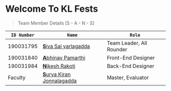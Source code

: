 # Welcome To KL Fests


> Team Member Details [S - A - N - S]

| ```ID Number```| ```Name```                                                             | ```Role```                  |
|----------------|------------------------------------------------------------------------|-----------------------------|
|190031795       |[<b>S</b>iva Sai yarlagadda](@github/pamarthiabhinav)                   |Team Leader, All Rounder     |
|190031840       |[<b>A</b>bhinav Pamarthi](https://github.com/pamarthiabhinav)           |Front-End Designer           |
|190031984       |[<b>N</b>ikesh Rakoti](@github/pamarthiabhinav)                         |Back-End Designer            |
|Faculty         |[<b>S</b>urya Kiran Jonnalagadda](https://github.com/suryakiran25oct93) |Master, Evaluator            |
